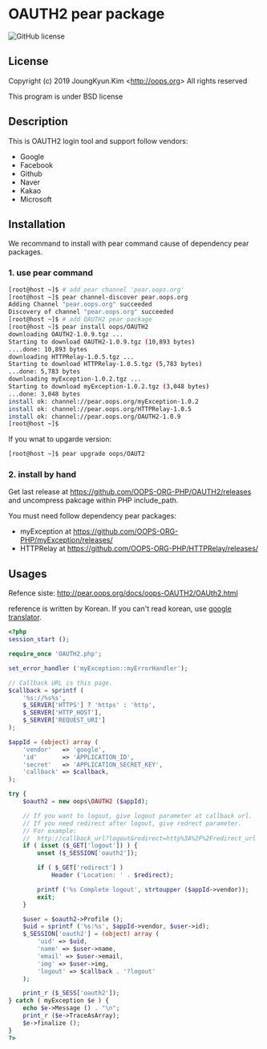 # OAUTH2 pear package
![GitHub license](https://img.shields.io/badge/license-BSD-blue.svg)

## License

Copyright (c) 2019 JoungKyun.Kim &lt;http://oops.org&gt; All rights reserved

This program is under BSD license

## Description

This is OAUTH2 login tool and support follow vendors:
 * Google
 * Facebook
 * Github
 * Naver
 * Kakao
 * Microsoft

## Installation

We recommand to install with pear command cause of dependency pear packages.

### 1. use pear command

```bash
[root@host ~]$ # add pear channel 'pear.oops.org'
[root@host ~]$ pear channel-discover pear.oops.org
Adding Channel "pear.oops.org" succeeded
Discovery of channel "pear.oops.org" succeeded
[root@host ~]$ # add OAUTH2 pear package
[root@host ~]$ pear install oops/OAUTH2
downloading OAUTH2-1.0.9.tgz ...
Starting to download OAUTH2-1.0.9.tgz (10,893 bytes)
....done: 10,893 bytes
downloading HTTPRelay-1.0.5.tgz ...
Starting to download HTTPRelay-1.0.5.tgz (5,783 bytes)
...done: 5,783 bytes
downloading myException-1.0.2.tgz ...
Starting to download myException-1.0.2.tgz (3,048 bytes)
...done: 3,048 bytes
install ok: channel://pear.oops.org/myException-1.0.2
install ok: channel://pear.oops.org/HTTPRelay-1.0.5
install ok: channel://pear.oops.org/OAUTH2-1.0.9
[root@host ~]$
```

If you wnat to upgarde version:

```bash
[root@host ~]$ pear upgrade oops/OAUT2
```


### 2. install by hand

Get last release at https://github.com/OOPS-ORG-PHP/OAUTH2/releases and uncompress pakcage within PHP include_path.

You must need follow dependency pear packages:
 * myException at https://github.com/OOPS-ORG-PHP/myException/releases/
 * HTTPRelay at https://github.com/OOPS-ORG-PHP/HTTPRelay/releases/

## Usages

Refence siste: http://pear.oops.org/docs/oops-OAUTH2/OAUth2.html

reference is written by Korean. If you can't read korean, use [google translator](https://translate.google.com/translate?sl=auto&tl=en&js=y&prev=_t&hl=ko&ie=UTF-8&u=http%3A%2F%2Fpear.oops.org%2Fdocs%2Foops-OAUTH2%2FOAUth2.html&edit-text=&act=url).

```php
<?php
session_start ();

require_once 'OAUTH2.php';

set_error_handler ('myException::myErrorHandler');

// Callback URL is this page.
$callback = sprintf (
    '%s://%s%s',
    $_SERVER['HTTPS'] ? 'https' : 'http',
    $_SERVER['HTTP_HOST'],
    $_SERVER['REQUEST_URI']
);

$appId = (object) array (
    'vendor'   => 'google',
    'id'       => 'APPLICATION_ID',
    'secret'   => 'APPLICATION_SECRET_KEY',
    'callback' => $callback,
);

try {
    $oauth2 = new oops\OAUTH2 ($appId);

    // If you want to logout, give logout parameter at callback url.
    // If you need redirect after logout, give redrect parameter.
    // For example:
    //  http://callback_url?logout&redirect=http%3A%2F%2Fredirect_url
    if ( isset ($_GET['logout']) ) {
        unset ($_SESSION['oauth2']);

        if ( $_GET['redirect'] )
            Header ('Location: ' . $redirect);

        printf ('%s Complete logout', strtoupper ($appId->vendor));
        exit;
    }

    $user = $oauth2->Profile ();
    $uid = sprintf ('%s:%s', $appId->vendor, $user->id);
    $_SESSION['oauth2'] = (object) array (
        'uid' => $uid,
        'name' => $user->name,
        'email' => $user->email,
        'img' => $user->img,
        'logout' => $callback . '?logout'
    );

    print_r ($_SESS['oauth2']);
} catch ( myException $e ) {
    echo $e->Message () . "\n";
    print_r ($e->TraceAsArray);
    $e->finalize ();
}
?>
```
